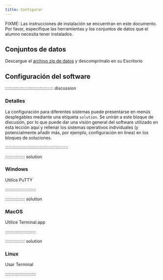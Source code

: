```yaml
---
title: Configurar
---
```



FIXME: Las instrucciones de instalación se encuentran en este documento. Por favor, especifique las herramientas y los conjuntos de datos que el alumno necesita tener instalados.

## Conjuntos de datos

<!--
FIXME: place any data you want learners to use in `episodes/data` and then use
       a relative link ( [data zip file](data/lesson-data.zip) ) to provide a
       link to it, replacing the example.com link.
-->
Descargue el [archivo zip de datos](https://example.com/FIXME) y descomprímalo en su Escritorio

## Configuración del software

::::::::::::::::::::::::::::::::::::::: discussion

### Detalles

La configuración para diferentes sistemas puede presentarse en menús desplegables mediante una etiqueta `solution`. Se unirán a este bloque de discusión, por lo que puede dar una visión general del software utilizado en esta lección aquí y rellenar los sistemas operativos individuales (y potencialmente añadir más, por ejemplo, configuración en línea) en los bloques de soluciones.

:::::::::::::::::::::::::::::::::::::::::::::::::::

:::::::::::::::: solution

### Windows

Utilice PuTTY

:::::::::::::::::::::::::

:::::::::::::::: solution

### MacOS

Utilice Terminal.app

:::::::::::::::::::::::::


:::::::::::::::: solution

### Linux

Usar Terminal

:::::::::::::::::::::::::


